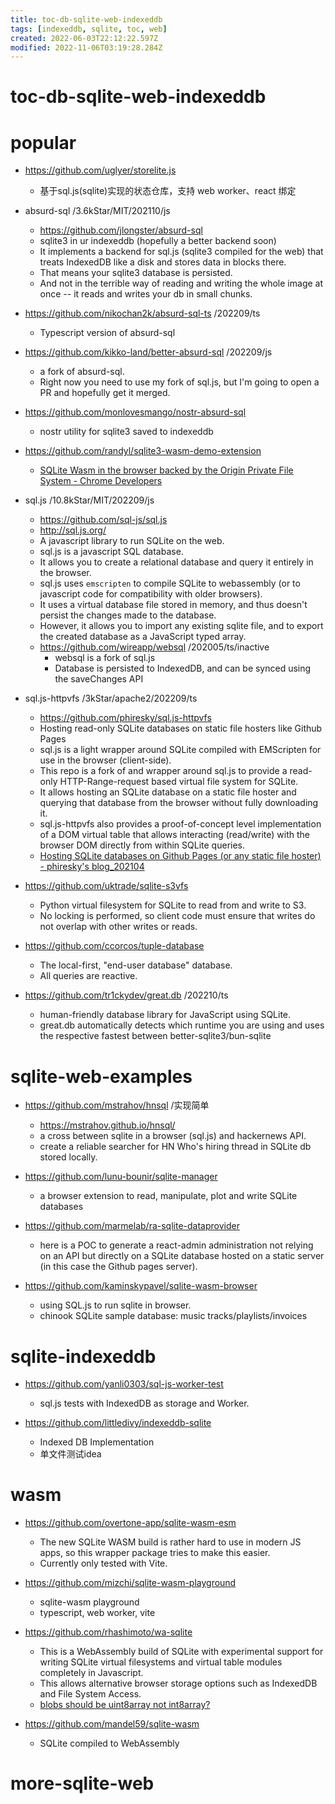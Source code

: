 ```yaml
---
title: toc-db-sqlite-web-indexeddb
tags: [indexeddb, sqlite, toc, web]
created: 2022-06-03T22:12:22.597Z
modified: 2022-11-06T03:19:28.284Z
---
```


# toc-db-sqlite-web-indexeddb

# popular
- https://github.com/uglyer/storelite.js
  - 基于sql.js(sqlite)实现的状态仓库，支持 web worker、react 绑定

- absurd-sql /3.6kStar/MIT/202110/js
  - https://github.com/jlongster/absurd-sql
  - sqlite3 in ur indexeddb (hopefully a better backend soon)
  - It implements a backend for sql.js (sqlite3 compiled for the web) that treats IndexedDB like a disk and stores data in blocks there. 
  - That means your sqlite3 database is persisted. 
  - And not in the terrible way of reading and writing the whole image at once -- it reads and writes your db in small chunks.
- https://github.com/nikochan2k/absurd-sql-ts /202209/ts
  - Typescript version of absurd-sql
- https://github.com/kikko-land/better-absurd-sql /202209/js
  - a fork of absurd-sql.
  - Right now you need to use my fork of sql.js, but I'm going to open a PR and hopefully get it merged. 
- https://github.com/monlovesmango/nostr-absurd-sql
  - nostr utility for sqlite3 saved to indexeddb

- https://github.com/randyl/sqlite3-wasm-demo-extension
  - [SQLite Wasm in the browser backed by the Origin Private File System - Chrome Developers](https://developer.chrome.com/blog/sqlite-wasm-in-the-browser-backed-by-the-origin-private-file-system/)

- sql.js /10.8kStar/MIT/202209/js
  - https://github.com/sql-js/sql.js
  - http://sql.js.org/
  - A javascript library to run SQLite on the web.
  - sql.js is a javascript SQL database. 
  - It allows you to create a relational database and query it entirely in the browser.
  - sql.js uses `emscripten` to compile SQLite to webassembly (or to javascript code for compatibility with older browsers). 
  - It uses a virtual database file stored in memory, and thus doesn't persist the changes made to the database. 
  - However, it allows you to import any existing sqlite file, and to export the created database as a JavaScript typed array.
  - https://github.com/wireapp/websql  /202005/ts/inactive
    - websql is a fork of sql.js 
    - Database is persisted to IndexedDB, and can be synced using the saveChanges API

- sql.js-httpvfs /3kStar/apache2/202209/ts
  - https://github.com/phiresky/sql.js-httpvfs
  - Hosting read-only SQLite databases on static file hosters like Github Pages
  - sql.js is a light wrapper around SQLite compiled with EMScripten for use in the browser (client-side).
  - This repo is a fork of and wrapper around sql.js to provide a read-only HTTP-Range-request based virtual file system for SQLite.
  - It allows hosting an SQLite database on a static file hoster and querying that database from the browser without fully downloading it.
  - sql.js-httpvfs also provides a proof-of-concept level implementation of a DOM virtual table that allows interacting (read/write) with the browser DOM directly from within SQLite queries.
  - [Hosting SQLite databases on Github Pages (or any static file hoster) - phiresky's blog_202104](https://phiresky.github.io/blog/2021/hosting-sqlite-databases-on-github-pages/)
- https://github.com/uktrade/sqlite-s3vfs
  - Python virtual filesystem for SQLite to read from and write to S3.
  - No locking is performed, so client code must ensure that writes do not overlap with other writes or reads.

- https://github.com/ccorcos/tuple-database
  - The local-first, "end-user database" database.
  - All queries are reactive.

- https://github.com/tr1ckydev/great.db /202210/ts
  - human-friendly database library for JavaScript using SQLite. 
  - great.db automatically detects which runtime you are using and uses the respective fastest between better-sqlite3/bun-sqlite


# sqlite-web-examples
- https://github.com/mstrahov/hnsql /实现简单
  - https://mstrahov.github.io/hnsql/
  - a cross between sqlite in a browser (sql.js) and hackernews API.
  - create a reliable searcher for HN Who's hiring thread in SQLite db stored locally.

- https://github.com/lunu-bounir/sqlite-manager
  - a browser extension to read, manipulate, plot and write SQLite databases

- https://github.com/marmelab/ra-sqlite-dataprovider
  - here is a POC to generate a react-admin administration not relying on an API but directly on a SQLite database hosted on a static server (in this case the Github pages server).

- https://github.com/kaminskypavel/sqlite-wasm-browser
  - using SQL.js to run sqlite in browser.
  - chinook SQLite sample database: music tracks/playlists/invoices
# sqlite-indexeddb
- https://github.com/yanli0303/sql-js-worker-test
  - sql.js tests with IndexedDB as storage and Worker.

- https://github.com/littledivy/indexeddb-sqlite
  - Indexed DB Implementation
  - 单文件测试idea
# wasm
- https://github.com/overtone-app/sqlite-wasm-esm
  - The new SQLite WASM build is rather hard to use in modern JS apps, so this wrapper package tries to make this easier.
  - Currently only tested with Vite. 

- https://github.com/mizchi/sqlite-wasm-playground
  - sqlite-wasm playground
  - typescript, web worker, vite

- https://github.com/rhashimoto/wa-sqlite
  - This is a WebAssembly build of SQLite with experimental support for writing SQLite virtual filesystems and virtual table modules completely in Javascript. 
  - This allows alternative browser storage options such as IndexedDB and File System Access.
  - [blobs should be uint8array not int8array?](https://github.com/rhashimoto/wa-sqlite/issues/65)

- https://github.com/mandel59/sqlite-wasm
  - SQLite compiled to WebAssembly
# more-sqlite-web
